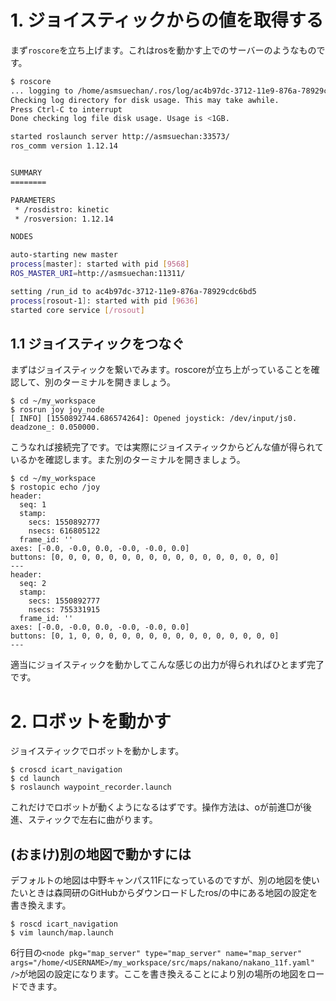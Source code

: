 # 1. ジョイスティックからの値を取得する
まず`roscore`を立ち上げます。これはrosを動かす上でのサーバーのようなものです。

```sh
$ roscore
... logging to /home/asmsuechan/.ros/log/ac4b97dc-3712-11e9-876a-78929cdc6bd5/roslaunch-asmsuechan-9523.log
Checking log directory for disk usage. This may take awhile.
Press Ctrl-C to interrupt
Done checking log file disk usage. Usage is <1GB.

started roslaunch server http://asmsuechan:33573/
ros_comm version 1.12.14


SUMMARY
========

PARAMETERS
 * /rosdistro: kinetic
 * /rosversion: 1.12.14

NODES

auto-starting new master
process[master]: started with pid [9568]
ROS_MASTER_URI=http://asmsuechan:11311/

setting /run_id to ac4b97dc-3712-11e9-876a-78929cdc6bd5
process[rosout-1]: started with pid [9636]
started core service [/rosout]
```

## 1.1 ジョイスティックをつなぐ
まずはジョイスティックを繋いでみます。roscoreが立ち上がっていることを確認して、別のターミナルを開きましょう。

```shell
$ cd ~/my_workspace
$ rosrun joy joy_node
[ INFO] [1550892744.686574264]: Opened joystick: /dev/input/js0. deadzone_: 0.050000.
```

こうなれば接続完了です。では実際にジョイスティックからどんな値が得られているかを確認します。また別のターミナルを開きましょう。

```
$ cd ~/my_workspace
$ rostopic echo /joy
header:
  seq: 1
  stamp:
    secs: 1550892777
    nsecs: 616805122
  frame_id: ''
axes: [-0.0, -0.0, 0.0, -0.0, -0.0, 0.0]
buttons: [0, 0, 0, 0, 0, 0, 0, 0, 0, 0, 0, 0, 0, 0, 0, 0, 0]
---
header:
  seq: 2
  stamp:
    secs: 1550892777
    nsecs: 755331915
  frame_id: ''
axes: [-0.0, -0.0, 0.0, -0.0, -0.0, 0.0]
buttons: [0, 1, 0, 0, 0, 0, 0, 0, 0, 0, 0, 0, 0, 0, 0, 0, 0]
---
```

適当にジョイスティックを動かしてこんな感じの出力が得られればひとまず完了です。

# 2. ロボットを動かす
ジョイスティックでロボットを動かします。

```
$ croscd icart_navigation
$ cd launch
$ roslaunch waypoint_recorder.launch
```

これだけでロボットが動くようになるはずです。操作方法は、oが前進□が後進、スティックで左右に曲がります。

## (おまけ)別の地図で動かすには
デフォルトの地図は中野キャンパス11Fになっているのですが、別の地図を使いたいときは森岡研のGitHubからダウンロードしたros/の中にある地図の設定を書き換えます。

```
$ roscd icart_navigation
$ vim launch/map.launch
```

6行目の`<node pkg="map_server" type="map_server" name="map_server" args="/home/<USERNAME>/my_workspace/src/maps/nakano/nakano_11f.yaml" />`が地図の設定になります。ここを書き換えることにより別の場所の地図をロードできます。
